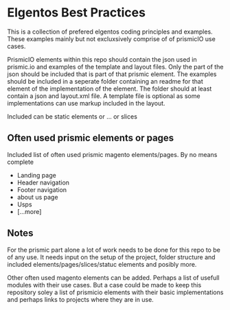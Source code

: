 # Elgentos Best Practices

This is a collection of prefered elgentos coding principles and examples. These examples mainly but not excluxsively comprise of of prismicIO use cases.

PrismicIO elements within this repo should contain the json used in prismic.io and examples of the template and layout files. Only the part of the json should be included that is part of that prismic element. The examples should be included in a seperate folder containing an readme for that element of the implementation of the element. The folder should at least contain a json and layout.xml file. A template file is optional as some implementations can use markup included in the layout.

Included can be static elements or ... or slices

## Often used prismic elements or pages

Included list of often used prismic magento elements/pages. By no means complete

- Landing page
- Header navigation
- Footer navigation
- about us page
- Usps
- [...more]

## Notes

For the prismic part alone a lot of work needs to be done for this repo to be of any use. It needs input on the setup of the project, folder structure and included elements/pages/slices/statuc elements and posibly more. 

Other often used magento elements can be added. Perhaps a list of usefull modules with their use cases. But a case could be made to keep this repository soley a list of prismicio elements with their basic implementations and perhaps links to projects where they are in use.
